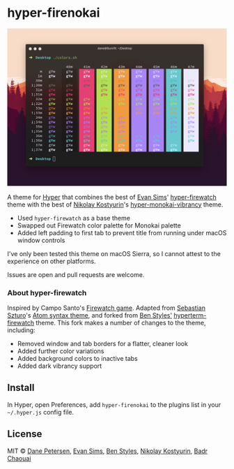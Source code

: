# hyper-firenokai

![](screenshot.png)

A theme for [Hyper](https://hyper.is/) that combines the best of [Evan Sims](https://github.com/evansims)' [hyper-firewatch](https://github.com/evansims/hyper-firewatch) theme with the best of [Nikolay Kostyurin](https://github.com/jilizart)'s [hyper-monokai-vibrancy](https://github.com/JiLiZART/hyper-monokai-vibrancy) theme.

* Used `hyper-firewatch` as a base theme
* Swapped out Firewatch color palette for Monokai palette
* Added left padding to first tab to prevent title from running under macOS window controls

I've only been tested this theme on macOS Sierra, so I cannot attest to the experience on other platforms.

Issues are open and pull requests are welcome.

### About hyper-firewatch

Inspired by Campo Santo's [Firewatch game](http://www.firewatchgame.com/). Adapted from [Sebastian Szturo](https://github.com/SebastianSzturo)'s [Atom syntax theme](https://atom.io/themes/firewatch-syntax), and forked from [Ben Styles'](https://github.com/leeds-ebooks) [hyperterm-firewatch](https://github.com/leeds-ebooks/hyperterm-firewatch) theme. This fork makes a number of changes to the theme, including:

* Removed window and tab borders for a flatter, cleaner look
* Added further color variations
* Added background colors to inactive tabs
* Added dark vibrancy support

## Install

In Hyper, open Preferences, add `hyper-firenokai` to the plugins list in your `~/.hyper.js` config file.

## License

MIT © [Dane Petersen](https://thegreatsunra.com), [Evan Sims](http://evansims.com), [Ben Styles](http://leeds-ebooks.co.uk), [Nikolay Kostyurin](http://artkost.ru), [Badr Chaouai](http://arkhamdev.com/)
